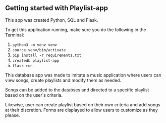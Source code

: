 ## Getting started with Playlist-app

This app was created Python, SQL and Flask.

To get this application running, make sure you do the following in the Terminal:

1. `python3 -m venv venv`
2. `source venv/bin/activate`
3. `pip install -r requirements.txt`
4. `createdb playlist-app`
5. `flask run`

This database app was made to imitate a music application where users can view songs, create playlists and modify them as needed.

Songs can be added to the databses and directed to a specific playlist based on the user's criteria.

Likewise, user can create playlist based on their own criteria and add songs at their discretion. Forms are displayed to allow users to customize as they please.